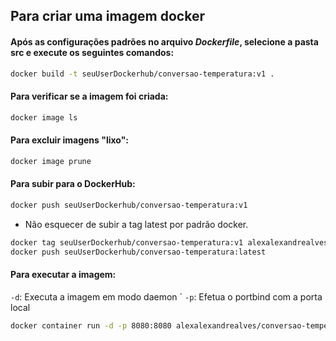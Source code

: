##  Para criar uma imagem docker

#### Após as configurações padrões no arquivo *Dockerfile*, selecione a pasta src e execute os seguintes comandos:
```bash
docker build -t seuUserDockerhub/conversao-temperatura:v1 .

```
#### Para verificar se a imagem foi criada:
```bash
docker image ls

```
#### Para excluir imagens "lixo":
```bash
docker image prune

```
#### Para subir para o DockerHub:
```bash
docker push seuUserDockerhub/conversao-temperatura:v1
```
- Não esquecer de subir a tag latest por padrão docker.
```bash
docker tag seuUserDockerhub/conversao-temperatura:v1 alexalexandrealves/conversao-temperatura:latest
docker push seuUserDockerhub/conversao-temperatura:latest
```

#### Para executar a imagem:
`-d`: Executa a imagem em modo daemon
´
`-p`: Efetua o portbind com a porta local

```bash
docker container run -d -p 8080:8080 alexalexandrealves/conversao-temperatura:v1

```
